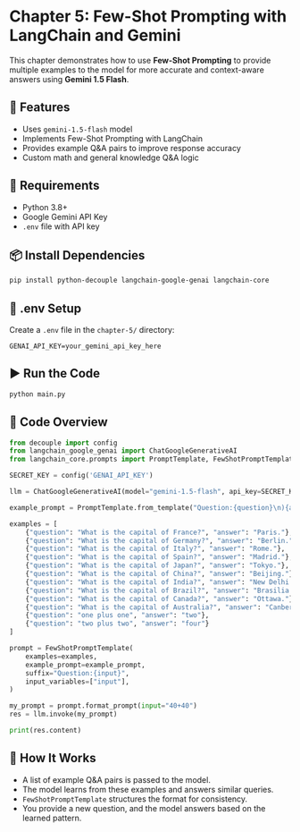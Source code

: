 
# Chapter 5: Few-Shot Prompting with LangChain and Gemini

This chapter demonstrates how to use **Few-Shot Prompting** to provide multiple examples to the model for more accurate and context-aware answers using **Gemini 1.5 Flash**.

## 🧠 Features

- Uses `gemini-1.5-flash` model
- Implements Few-Shot Prompting with LangChain
- Provides example Q&A pairs to improve response accuracy
- Custom math and general knowledge Q&A logic

## 🚀 Requirements

- Python 3.8+
- Google Gemini API Key
- `.env` file with API key

## 📦 Install Dependencies

```bash
pip install python-decouple langchain-google-genai langchain-core
```

## 🔐 .env Setup

Create a `.env` file in the `chapter-5/` directory:

```
GENAI_API_KEY=your_gemini_api_key_here
```

## ▶️ Run the Code

```bash
python main.py
```

## 📄 Code Overview

```python
from decouple import config
from langchain_google_genai import ChatGoogleGenerativeAI
from langchain_core.prompts import PromptTemplate, FewShotPromptTemplate

SECRET_KEY = config('GENAI_API_KEY')

llm = ChatGoogleGenerativeAI(model="gemini-1.5-flash", api_key=SECRET_KEY)

example_prompt = PromptTemplate.from_template("Question:{question}\n){answer}\n")

examples = [
    {"question": "What is the capital of France?", "answer": "Paris."},
    {"question": "What is the capital of Germany?", "answer": "Berlin."},
    {"question": "What is the capital of Italy?", "answer": "Rome."},
    {"question": "What is the capital of Spain?", "answer": "Madrid."},
    {"question": "What is the capital of Japan?", "answer": "Tokyo."},
    {"question": "What is the capital of China?", "answer": "Beijing."},
    {"question": "What is the capital of India?", "answer": "New Delhi."},
    {"question": "What is the capital of Brazil?", "answer": "Brasilia."},
    {"question": "What is the capital of Canada?", "answer": "Ottawa."},
    {"question": "What is the capital of Australia?", "answer": "Canberra."},
    {"question": "one plus one", "answer": "two"},
    {"question": "two plus two", "answer": "four"}
]

prompt = FewShotPromptTemplate(
    examples=examples,
    example_prompt=example_prompt,
    suffix="Question:{input}",
    input_variables=["input"],
)

my_prompt = prompt.format_prompt(input="40+40")
res = llm.invoke(my_prompt)

print(res.content)
```

## 📌 How It Works

- A list of example Q&A pairs is passed to the model.
- The model learns from these examples and answers similar queries.
- `FewShotPromptTemplate` structures the format for consistency.
- You provide a new question, and the model answers based on the learned pattern.
